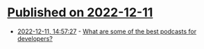 # [Published on 2022-12-11](index.md)

* [2022-12-11, 14:57:27](https://news.ycombinator.com/item?id=33943707) - [What are some of the best podcasts for developers?](https://news.ycombinator.com/item?id=33943707)
